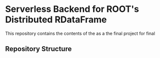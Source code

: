 # Serverless Backend for ROOT's Distributed RDataFrame

This repository contains the contents of the as a the final project for final 

## Repository Structure

## 

